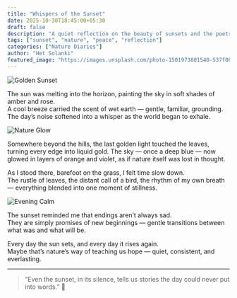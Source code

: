 ```yaml
---
title: "Whispers of the Sunset"
date: 2025-10-30T18:45:00+05:30
draft: false
description: "A quiet reflection on the beauty of sunsets and the poetry hidden in nature's calm moments."
tags: ["sunset", "nature", "peace", "reflection"]
categories: ["Nature Diaries"]
author: "Het Solanki"
featured_image: "https://images.unsplash.com/photo-1501973801540-537f08ccae7b?auto=format&fit=crop&w=1600&q=80"
---
```


![Golden Sunset](https://images.unsplash.com/photo-1501973801540-537f08ccae7b?auto=format&fit=crop&w=1600&q=80)

The sun was melting into the horizon, painting the sky in soft shades of amber and rose.  
A cool breeze carried the scent of wet earth — gentle, familiar, grounding. The day’s noise softened into a whisper as the world began to exhale.

![Nature Glow](https://images.unsplash.com/photo-1470770903676-69b98201ea1c?auto=format&fit=crop&w=1600&q=80)

Somewhere beyond the hills, the last golden light touched the leaves, turning every edge into liquid gold. The sky — once a deep blue — now glowed in layers of orange and violet, as if nature itself was lost in thought.

As I stood there, barefoot on the grass, I felt time slow down.  
The rustle of leaves, the distant call of a bird, the rhythm of my own breath — everything blended into one moment of stillness.

![Evening Calm](https://images.unsplash.com/photo-1507525428034-b723cf961d3e?auto=format&fit=crop&w=1600&q=80)

The sunset reminded me that endings aren’t always sad.  
They are simply promises of new beginnings — gentle transitions between what was and what will be.

Every day the sun sets, and every day it rises again.  
Maybe that’s nature’s way of teaching us hope — quiet, consistent, and everlasting.

---

> “Even the sunset, in its silence, tells us stories the day could never put into words.” 🌄
